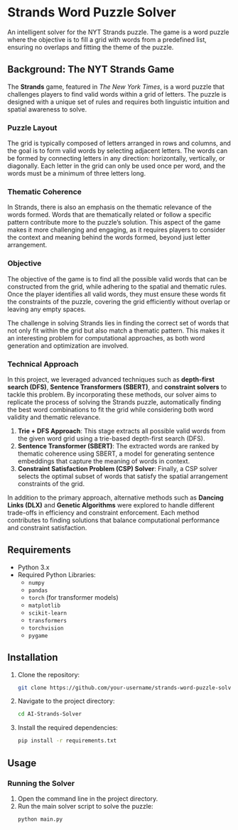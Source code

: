 # Strands Word Puzzle Solver

An intelligent solver for the NYT Strands puzzle. The game is a word puzzle where the objective is to fill a grid with words from a predefined list, ensuring no overlaps and fitting the theme of the puzzle. 

## Background: The NYT Strands Game

The **Strands** game, featured in *The New York Times*, is a word puzzle that challenges players to find valid words within a grid of letters. The puzzle is designed with a unique set of rules and requires both linguistic intuition and spatial awareness to solve.

### Puzzle Layout
The grid is typically composed of letters arranged in rows and columns, and the goal is to form valid words by selecting adjacent letters. The words can be formed by connecting letters in any direction: horizontally, vertically, or diagonally. Each letter in the grid can only be used once per word, and the words must be a minimum of three letters long.

### Thematic Coherence
In Strands, there is also an emphasis on the thematic relevance of the words formed. Words that are thematically related or follow a specific pattern contribute more to the puzzle’s solution. This aspect of the game makes it more challenging and engaging, as it requires players to consider the context and meaning behind the words formed, beyond just letter arrangement.

### Objective
The objective of the game is to find all the possible valid words that can be constructed from the grid, while adhering to the spatial and thematic rules. Once the player identifies all valid words, they must ensure these words fit the constraints of the puzzle, covering the grid efficiently without overlap or leaving any empty spaces.

The challenge in solving Strands lies in finding the correct set of words that not only fit within the grid but also match a thematic pattern. This makes it an interesting problem for computational approaches, as both word generation and optimization are involved.

### Technical Approach

In this project, we leveraged advanced techniques such as **depth-first search (DFS)**, **Sentence Transformers (SBERT)**, and **constraint solvers** to tackle this problem. By incorporating these methods, our solver aims to replicate the process of solving the Strands puzzle, automatically finding the best word combinations to fit the grid while considering both word validity and thematic relevance.


1. **Trie + DFS Approach**: This stage extracts all possible valid words from the given word grid using a trie-based depth-first search (DFS).
2. **Sentence Transformer (SBERT)**: The extracted words are ranked by thematic coherence using SBERT, a model for generating sentence embeddings that capture the meaning of words in context.
3. **Constraint Satisfaction Problem (CSP) Solver**: Finally, a CSP solver selects the optimal subset of words that satisfy the spatial arrangement constraints of the grid.

In addition to the primary approach, alternative methods such as **Dancing Links (DLX)** and **Genetic Algorithms** were explored to handle different trade-offs in efficiency and constraint enforcement. Each method contributes to finding solutions that balance computational performance and constraint satisfaction.



## Requirements

- Python 3.x
- Required Python Libraries:
  - `numpy`
  - `pandas`
  - `torch` (for transformer models)
  - `matplotlib`
  - `scikit-learn`
  - `transformers`
  - `torchvision`
  - `pygame`

## Installation

1. Clone the repository:
    ```bash
    git clone https://github.com/your-username/strands-word-puzzle-solver.git
    ```

2. Navigate to the project directory:
    ```bash
    cd AI-Strands-Solver
    ```

3. Install the required dependencies:
    ```bash
    pip install -r requirements.txt
    ```

## Usage

### Running the Solver

1. Open the command line in the project directory.
2. Run the main solver script to solve the puzzle:
    ```bash
    python main.py
    ```